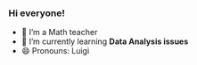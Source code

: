 ### Hi everyone!

- 🔭 I’m a Math teacher 
- 🌱 I’m currently learning **Data Analysis issues**
- 😄 Pronouns: Luigi

<!--
**LuigiBizarro/LuigiBizarro** is a ✨ _special_ ✨ repository because its `README.md` (this file) appears on your GitHub profile.

- 🔭 I’m a Math teacher 
- 🌱 I’m currently learning Data Analysis issues
- 😄 Pronouns: Luigi
-->
